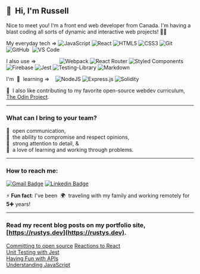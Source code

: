 ## 👋&nbsp; Hi, I'm Russell

Nice to meet you! I'm a front end web developer from Canada. I'm having a blast coding all sorts of dynamic and interactive web projects! 🚀😃  


My everyday tech =>&nbsp;![JavaScript](https://img.shields.io/badge/-JavaScript-black?style=plastic&logo=javascript)&nbsp;![React](https://img.shields.io/badge/-React-black?style=plastic&logo=react)&nbsp;![HTML5](https://img.shields.io/badge/-HTML5-E34F26?style=plastic&logo=html5&logoColor=white)&nbsp;![CSS3](https://img.shields.io/badge/-CSS3-1572B6?style=plastic&logo=css3)&nbsp;![Git](https://img.shields.io/badge/-Git-black?style=plastic&logo=git)&nbsp;![GitHub](https://img.shields.io/badge/-GitHub-181717?style=plastic&logo=github)&nbsp;  ![VS Code](https://img.shields.io/badge/-VS%20Code-007ACC?style=plastic&logo=visual-studio-code)

I also use =>&nbsp;&nbsp;&nbsp;&nbsp;&nbsp;&nbsp;&nbsp;&nbsp;&nbsp;&nbsp;&nbsp;&nbsp;&nbsp;&nbsp;&nbsp;&nbsp;![Webpack](https://img.shields.io/badge/webpack-%238DD6F9.svg?style=plastic&logo=webpack&logoColor=black)&nbsp;![React Router](https://img.shields.io/badge/React_Router-CA4245?style=plastic&logo=react-router&logoColor=white)&nbsp;![Styled Components](https://img.shields.io/badge/styled--components-DB7093?style=plastic&logo=styled-components&logoColor=white)&nbsp;![Firebase](https://img.shields.io/badge/firebase-%23039BE5.svg?style=plastic&logo=firebase)&nbsp;![Jest](https://img.shields.io/badge/-jest-%23C21325?style=plastic&logo=jest&logoColor=white)&nbsp;![Testing-Library](https://img.shields.io/badge/-TestingLibrary-%23E33332?style=plastic&logo=testing-library&logoColor=white)&nbsp;![Markdown](https://img.shields.io/badge/markdown-%23000000.svg?style=plastic&logo=markdown&logoColor=white)

I'm &nbsp;🌱&nbsp; learning =>&nbsp;&nbsp;&nbsp;&nbsp;![NodeJS](https://img.shields.io/badge/node.js-6DA55F?style=plastic&logo=node.js&logoColor=white)&nbsp;![Express.js](https://img.shields.io/badge/express.js-%23404d59.svg?style=plastic&logo=express&logoColor=%2361DAFB)&nbsp;![Solidity](https://img.shields.io/badge/Solidity-%23363636.svg?style=plastic&logo=solidity&logoColor=white)  

🙌&nbsp; I also like contributing to my favorite open-source webdev curriculum, [The Odin Project](https://github.com/TheOdinProject).  

-----

### What can I bring to your team?

📡 &nbsp;open communication,  
🤝 &nbsp;the ability to compromise and respect opinions,  
👀 &nbsp;strong attention to detail, &  
🧩 &nbsp;a love of learning and working through problems.

-----


### How to reach me:

[![Gmail Badge](https://img.shields.io/badge/-russ.salonen@gmail.com-c14438?style=plastic&logo=Gmail&logoColor=white&link=mailto:russ.salonen@gmail.com)](mailto:russ.salonen@gmail.com)&nbsp;[![Linkedin Badge](https://img.shields.io/badge/-Russell_Salonen-blue?style=plastic&logo=Linkedin&logoColor=white&link=https://www.linkedin.com/in/russell-salonen-721513216/)](https://www.linkedin.com/in/russell-salonen-721513216/)

⚡️ **Fun fact**: I've been&nbsp; 🌍 &nbsp;traveling with my family and working remotely for&nbsp; **5️**✚ years!  

-----

### Read my recent blog posts on my portfolio site, [https://rustys.dev](https://rustys.dev).  

[Committing to open source](https://rustys.dev/2021/12/13/committing-to-open-source.html)
[Reactions to React](https://rustys.dev/2021/11/13/reactions-to-react.html)  
[Unit Testing with Jest](https://rustys.dev/2021/10/18/unit-testing-with-jest.html)  
[Having Fun with APIs](https://rustys.dev/2021/10/05/having-fun-with-apis.html)  
[Understanding JavaScript](https://rustys.dev/2021/09/11/understanding-javascript.html)
